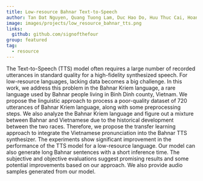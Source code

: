 ```yaml
---
title: Low-resource Bahnar Text-to-Speech
author: Tan Dat Nguyen, Quang Tuong Lam, Duc Hao Do, Huu Thuc Cai, Hoang Suong Nguyen, Thanh Hung Vo, Duc Dung Nguyen
image: images/projects/low_resource_bahnar_tts.png
links:
  github: github.com/signofthefour
group: featured
tag:
  - resource
---
```


The Text-to-Speech (TTS) model often requires a large number of recorded utterances in standard quality for a high-fidelity synthesized speech. For low-resource languages, lacking data becomes a big challenge. In this work, we address this problem in the Bahnar Kriem language, a rare language used by Bahnar people living in Binh Dinh county, Vietnam. We propose the linguistic approach to process a poor-quality dataset of 720 utterances of Bahnar Kriem language, along with some preprocessing steps. We also analyze the Bahnar Kriem language and figure out a mixture between Bahnar and Vietnamese due to the historical development between the two races. Therefore, we propose the transfer learning approach to integrate the Vietnamese pronunciation into the Bahnar TTS synthesizer. The experiments show significant improvement in the performance of the TTS model for a low-resource language. Our model can also generate long Bahnar sentences with a short inference time. The subjective and objective evaluations suggest promising results and some potential improvements based on our approach. We also provide audio samples generated from our model.